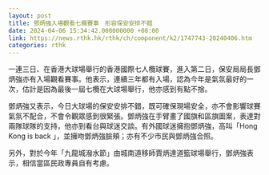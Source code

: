 ```yaml
---
layout: post
title: 鄧炳強入場觀看七欖賽事　形容保安安排不錯
date: 2024-04-06 15:34:42.000000000 +08:00
link: https://news.rthk.hk/rthk/ch/component/k2/1747743-20240406.htm
categories: rthk
---
```


一連三日、在香港大球場舉行的香港國際七人欖球賽，進入第二日，保安局局長鄧炳強亦有入場觀看賽事。他表示，連續三年都有入場，認為今年是氣氛最好的一次，估計是因為最後一屆七欖在大球場舉行，他亦感到有點不捨。

鄧炳強又表示，今日大球場的保安安排不錯，既可確保現場安全，亦不會影響球賽氣氛不配合，不會令觀眾感到很緊張。鄧炳強在手臂畫了國旗和區旗圖案，表達對兩隊球隊的支持，他亦到看台與球迷交談。有外國球迷擁抱鄧炳強，高叫「Hong Kong is back 」，並擁吻鄧炳強臉頰；亦有不少市民與鄧炳強合照。

另外，對於今年「九龍城潑水節」由城南道移師賈炳達道籃球場舉行，鄧炳強表示，相信當區民政專員自有考慮。
